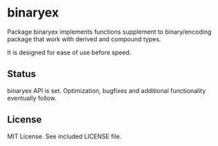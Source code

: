 # binaryex

Package binaryex implements functions supplement to binary/encoding package that work with derived and compound types. 

It is designed for ease of use before speed.

## Status

binaryex API is set. Optimization, bugfixes and additional functionality eventually follow.

## License

MIT License. See included LICENSE file.